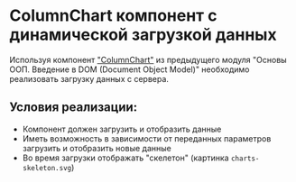 # ColumnChart компонент с динамической загрузкой данных

Используя компонент ["ColumnChart"](taskbook:oop-basic-intro-to-dom/column-chart) из предыдущего модуля 
"Основы ООП. Введение в DOM (Document Object Model)" необходимо реализовать загрузку данных с сервера. 

## Условия реализации:

* Компонент должен загрузить и отобразить данные
* Иметь возможность в зависимости от переданных параметров загрузить и отобразить новые данные
* Во время загрузки отображать "скелетон" (картинка `charts-skeleton.svg`)
